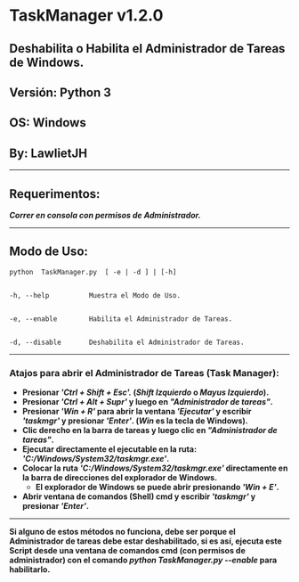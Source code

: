 # TaskManager v1.2.0
## Deshabilita o Habilita el Administrador de Tareas de Windows.
## Versión: Python 3
## OS: Windows
## By: LawlietJH

- - -

## Requerimentos:

___Correr en consola con permisos de Administrador.___

- - -
## Modo de Uso:
    
    python  TaskManager.py  [ -e | -d ] | [-h]
    
    
    -h, --help          Muestra el Modo de Uso.
    
    
    -e, --enable        Habilita el Administrador de Tareas.
    
    
    -d, --disable       Deshabilita el Administrador de Tareas.
    
- - -

### Atajos para abrir el Administrador de Tareas (Task Manager):

  * __Presionar _'Ctrl + Shift + Esc'._ (_Shift Izquierdo_ o _Mayus Izquierdo_).__
  * __Presionar _'Ctrl + Alt + Supr'_ y luego en _"Administrador de tareas"_.__
  * __Presionar _'Win + R'_ para abrir la ventana _'Ejecutar'_ y escribir _'taskmgr'_ y presionar _'Enter'_. (_Win_ es la tecla de Windows).__
  * __Clic derecho en la barra de tareas y luego clic en _"Administrador de tareas"_.__
  * __Ejecutar directamente el ejecutable en la ruta: _'C:/Windows/System32/taskmgr.exe'_.__
  * __Colocar la ruta  _'C:/Windows/System32/taskmgr.exe'_ directamente en la barra de direcciones del explorador de Windows.__
    * __El explorador de Windows se puede abrir presionando _'Win + E'_.__
  * __Abrir ventana de comandos (Shell) cmd y escribir _'taskmgr'_ y presionar _'Enter'_.__

- - -

__Si alguno de estos métodos no funciona, debe ser porque el Administrador de tareas debe estar deshabilitado, si es así, ejecuta este Script desde una ventana de comandos cmd (con permisos de administrador) con el comando _python TaskManager.py --enable_ para habilitarlo.__
